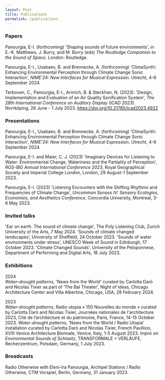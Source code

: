 ```yaml
---
layout: Post
title: Publications
permalink: /publications
---
```


### Papers
Panourgia, E-I. (forthcoming) 'Shaping sounds of future environments', in E.-K. Matthews, J. Burry, and M. Burry (eds) *The Routledge Companion to the Sound of Space*. London: Routledge.

Panourgia, E-I., Usabaev, B. and Brennecke, A. (forthcoming) 'ClimaSynth: Enhancing Environmental Perception through Climate Change Sonic Interaction', *NIME'24: New Interfaces for Musical Expression*. Utrecht, 4-6 September 2024.

Terboven, C., Panourgia, E-I., Arnrich, B. & Steckhan, N. (2023). 'Design, Implementation and	Evaluation of an Air Quality Sonification System', *The 28th International Conference on	Auditory Display (ICAD 2023)*. Norrköping, 26 June - 1 July 2023.	https://doi.org/10.21785/icad2023.4922 

### Presentations
Panourgia, E-I., Usabaev, B. and Brennecke, A. (forthcoming) 'ClimaSynth: Enhancing Environmental Perception through Climate Change Sonic Interaction', *NIME'24: New Interfaces for Musical Expression*. Utrecht, 4-6 September 2024.

Panourgia, E-I. and Maier, C. J. (2023) 'Imaginary Devices for Listening to Water: Environmental Change, Wateriness and the Partiality of Perception',
*RGS-IBG Annual International Conference 2023*, Royal Geographical Society and Imperial College London, London, 29 August-1 September 2023.

Panourgia, E-I. (2023) 'Listening Encounters with the Shifting Rhythms and Frequencies of Climate	Change', *Uncommon Senses IV: Sensory Ecologies, Economies,	and Aesthetics Conference*, Concordia University, Montreal, 3-6 May 2023.

### Invited talks
'Ear on earth. The sound of climate change', The Poly Listening Club, Zurich University of the Arts, 7 May 2024.
'Sounds of climate changed landscapes', University of Sheffield, 24 October 2023.
'Sounds of water environments under stress', UNESCO Week of Sound in Edinburgh, 17 October 2023.
'Climate Changed Sounds', University of the Peloponnese, Department of Performing and Digital Arts, 18 July 2023.

### Exhibitions
2024	
*Water-drought patterns*, 'News from the World' curated by Carlotta Darò and Nicolas Tixier as part of ‘The Bal Theater’, Night of Ideas, Chicago Architecture Center and Villa Albertine, Chicago, USA, 28 February 2024.

2023	
*Water-drought patterns*, Radio utopia « 150 Nouvelles du monde » curated by Carlotta Darò and Nicolas Tixier, Journées nationales de l'architecture 2023, Cité de l’architecture et du patrimoine, Paris, France, 14-15 October 2023.
*Water-drought patterns*, ‘News from the World / Radio Utopia’ installation curated by Carlotta Darò and Nicolas Tixier, French Pavillion, XVIII Venice Architecture Biennale, Venice, Italy, 1-5 August 2023.
*Impro on Environmental Sounds of Schlaatz*, TRANSFORMALE + VERLÄUFE, Rechenzentrum, Potsdam, Germany, 1 July 2023.

### Broadcasts
Radio Otherwise with Eleni-Ira Panourgia, Archipel Stations / Radio Otherwise, CTM	Vorspiel, Berlin, Germany, 31 January 2023. 
